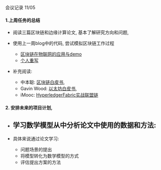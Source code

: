 会议记录 11/05

#### 1.上周任务的总结

* 阅读三篇区块链和边缘计算论文, 基本了解研究方向和问题, 
* 使用上一周blog中的代码, 尝试模拟区块链工作过程
     - [区块链在物联网的应用与demo](https://blog.csdn.net/qq_32447301/article/details/79547726)
     - [个人重写](./example_code)
     
* 补充阅读:
    - 中本聪: [区块链白皮书](https://bitcoin.org/bitcoin.pdf), 
    - Gavin Wood: [以太坊白皮书](http://www.the-blockchain.com/docs/Ethereum_white_paper-a_next_generation_smart_contract_and_decentralized_application_platform-vitalik-buterin.pdf),
    - iMooc: [HyperledgerFabric实战联盟链](https://coding.imooc.com/class/268.html)

#### 2. 安排未来的项目计划,

* 学习数学模型从中分析论文中使用的数据和方法:
    -

* 具体来说通过论文学习:
    - 问题场景的提出
    - 将模型转化为数学模型的方式
    - 评估提出方案的方法



